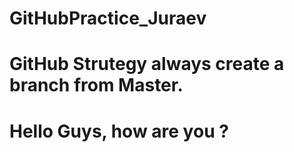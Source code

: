 # GitHubPractice_Juraev

# GitHub Strutegy always create a branch from Master.
# Hello Guys, how are you ?